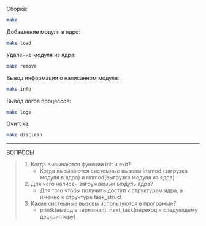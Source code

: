 Сборка:

```bash
make
```

Добавление модуля в ядро:

```bash
make load
```

Удаление модуля из ядра:

```bash
make remove
```

Вывод информации о написанном модуле:

```bash
make info
```

Вывод логов процессов:

```bash
make logs
```

Очитска:

```bash
make disclean
```

------

ВОПРОСЫ

> 1. Когда вызываются функции init и exit?
>    - Когда вызываются системные вызовы insmod
>      (загрузка модуля в ядро) и rmmod(выгрузка модуля из ядра)
> 2. Для чего написан загружаемый модуль ядра?
>    - Для того чтобы получить доступ к структурам ядра, а именно к структуре task_struct
> 3. Какие системные вызовы используются в программе?
>    - printk(вывод в терминал), next_task(переход к следующему дескриптору)

